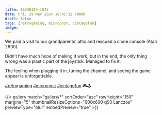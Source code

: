 ```yaml
---
title: 20240329-1845
date: Fri, 29 Mar 2024 18:45:32 +0000
draft: false
tags: [retrogaming, micropost, vintagefun]
image: 
---
```


<p>We paid a visit to our grandparents&#39; attic and rescued a clone console (Atari 2600).</p><p>Didn&#39;t have much hope of making it work, but in the end, the only thing wrong was a plastic part of the joystick. Managed to fix it. </p><p>The feeling when plugging it in, tuning the channel, and seeing the game appear is unforgettable.</p><p><a href="https://mastodon.bofhers.es/tags/retrogaming" class="mention hashtag" rel="tag">#<span>retrogaming</span></a> <a href="https://mastodon.bofhers.es/tags/micropost" class="mention hashtag" rel="tag">#<span>micropost</span></a> <a href="https://mastodon.bofhers.es/tags/vintagefun" class="mention hashtag" rel="tag">#<span>vintagefun</span></a> 🎮🕹️</p>

{{< gallery match="gallery/*" sortOrder="asc" rowHeight="150" margins="5" thumbnailResizeOptions="600x600 q90 Lanczos" previewType="blur" embedPreview="true" >}}

